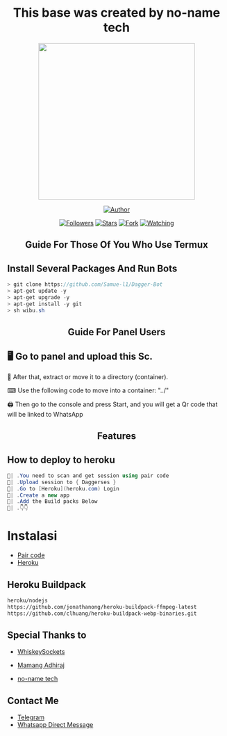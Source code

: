 <h1 align="center"> This base was created by no-name tech </h1>

<p align="center">
<img src="[https://telegra.ph/file/7fba1ad2920b3f745b885.jpg]([[https://telegra.ph/file/dc401d2c40b761b6c8e10.jpg](https://telegra.ph/file/dc401d2c40b761b6c8e10.jpg)](https://telegra.ph/file/dc401d2c40b761b6c8e10.jp))" width="360" height="360"/>
</p>

<p align="center">
<a href="https://telegra.ph/file/dc401d2c40b761b6c8e10.jpg"><img title="Author" src="[[https://img.shields.io/badge/Dagger-Bot?style=for-the-badge&logo=whatsapp](https://telegra.ph/file/dc401d2c40b761b6c8e10.jpg)](https://telegra.ph/file/dc401d2c40b761b6c8e10.jpg)"></a>
<p/>
<p align="center">
<a href="https://github.com/Samue-l1?tab=followers"><img title="Followers" src="[https://img.shields.io/github/followers/zetsubococaebom?label=Followers&style=social](https://telegra.ph/file/dc401d2c40b761b6c8e10.jpg)"></a>
<a href="https://github.com/Samue-l1/Dagger-Bot/stargazers/"><img title="Stars" src="[https://img.shields.io/github/stars/Samue-l1/Dagger-Bot?&style=social](https://telegra.ph/file/dc401d2c40b761b6c8e10.jpg)"></a>
<a href="https://github.com/Samue-l1/Dagger-Bot/network/members"><img title="Fork" src="https://img.shields.io/github/forks/zetsubococaebom/Zetsubo-Md?style=social"></a>
<a href="https://github.com/Samue-l1/Dagger-Bot/watchers"><img title="Watching" src="https://telegra.ph/file/dc401d2c40b761b6c8e10.jpg"></a>
</p>
</a>
</p>  
<h2 align="center">Guide For Those Of You Who Use Termux</h2>

## Install Several Packages And Run Bots

```csharp
> git clone https://github.com/Samue-l1/Dagger-Bot
> apt-get update -y
> apt-get upgrade -y
> apt-get install -y git
> sh wibu.sh
````

<h2 align="center">Guide For Panel Users</h2>

## 🖥 Go to panel and upload this Sc.

 📝 After that, extract or move it to a directory (container).

 ⌨ Use the following code to move into a container: "../"

 🖨 Then go to the console and press Start, and you will get a Qr code that will be linked to WhatsApp

<h2 align="center">Features</h2>

## How to deploy to heroku

```csharp
🦠| .You need to scan and get session using pair code
🦠| .Upload session to { Daggerses }
🦠| .Go to [Heroku](heroku.com) Login 
🦠| .Create a new app
🦠| .Add the Build packs Below 
🦠| .👇👇
```
# Instalasi
* [Pair code](https://replit.com/@pesguru02/Classic-Pairing)
* [Heroku](  https://heroku.com/deploy?template=https://github.com/Samue-l1/Samue-l1)
## Heroku Buildpack
```bash
heroku/nodejs
https://github.com/jonathanong/heroku-buildpack-ffmpeg-latest
https://github.com/clhuang/heroku-buildpack-webp-binaries.git
```





## Special Thanks to

* [WhiskeySockets](https://github.com/WhiskeySockets)

* [Mamang Adhiraj](https://github.com/adiwajshing)

* [no-name tech](https://github.com/elizzybot)

## Contact Me
  
* [Telegram](@k_i_n_g_s_a_m)
* [Whatsapp Direct Message](https://api.whatsapp.com/send?phone=+2347038494997)
